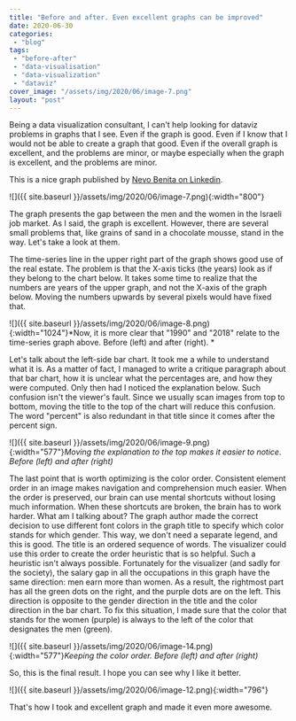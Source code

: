 ```yaml
---
title: "Before and after. Even excellent graphs can be improved"
date: 2020-06-30
categories: 
 - "blog"
tags: 
 - "before-after"
 - "data-visualisation"
 - "data-visualization"
 - "dataviz"
cover_image: "/assets/img/2020/06/image-7.png"
layout: "post"
---
```


Being a data visualization consultant, I can't help looking for dataviz problems in graphs that I see. Even if the graph is good. Even if I know that I would not be able to create a graph that good. Even if the overall graph is excellent, and the problems are minor, or maybe especially when the graph is excellent, and the problems are minor.

This is a nice graph published by [Nevo Benita on Linkedin](https://www.linkedin.com/feed/update/urn:li:activity:6683047397792194560/).

![]({{ site.baseurl }}/assets/img/2020/06/image-7.png){:width="800"}

The graph presents the gap between the men and the women in the Israeli job market. As I said, the graph is excellent. However, there are several small problems that, like grains of sand in a chocolate mousse, stand in the way. Let's take a look at them.

The time-series line in the upper right part of the graph shows good use of the real estate. The problem is that the X-axis ticks (the years) look as if they belong to the chart below. It takes some time to realize that the numbers are years of the upper graph, and not the X-axis of the graph below. Moving the numbers upwards by several pixels would have fixed that.

![]({{ site.baseurl }}/assets/img/2020/06/image-8.png){:width="1024"}*Now, it is more clear that "1990" and "2018" relate to the time-series graph above.
Before (left) and after (right). *

Let's talk about the left-side bar chart. It took me a while to understand what it is. As a matter of fact, I managed to write a critique paragraph about that bar chart, how it is unclear what the percentages are, and how they were computed. Only then had I noticed the explanation below. Such confusion isn't the viewer's fault. Since we usually scan images from top to bottom, moving the title to the top of the chart will reduce this confusion. The word "percent" is also redundant in that title since it comes after the percent sign.

![]({{ site.baseurl }}/assets/img/2020/06/image-9.png){:width="577"}*Moving the explanation to the top makes it easier to notice. Before (left) and after (right)*

The last point that is worth optimizing is the color order. Consistent element order in an image makes navigation and comprehension much easier. When the order is preserved, our brain can use mental shortcuts without losing much information. When these shortcuts are broken, the brain has to work harder. What am I talking about? The graph author made the correct decision to use different font colors in the graph title to specify which color stands for which gender. This way, we don't need a separate legend, and this is good. The title is an ordered sequence of words. The visualizer could use this order to create the order heuristic that is so helpful. Such a heuristic isn't always possible. Fortunately for the visualizer (and sadly for the society), the salary gap in all the occupations in this graph have the same direction: men earn more than women. As a result, the rightmost part has all the green dots on the right, and the purple dots are on the left. This direction is opposite to the gender direction in the title and the color direction in the bar chart. To fix this situation, I made sure that the color that stands for the women (purple) is always to the left of the color that designates the men (green).

![]({{ site.baseurl }}/assets/img/2020/06/image-14.png){:width="577"}*Keeping the color order. Before (left) and after (right)*

So, this is the final result. I hope you can see why I like it better.

![]({{ site.baseurl }}/assets/img/2020/06/image-12.png){:width="796"}

That's how I took and excellent graph and made it even more awesome.
